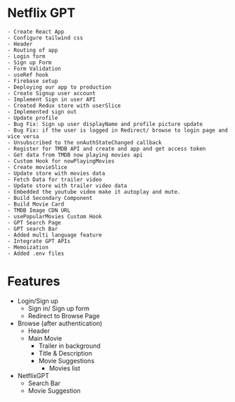 # Netflix GPT
    - Create React App
    - Configure tailwind css
    - Header
    - Routing of app
    - Login form
    - Sign up Form
    - Form Validation
    - useRef hook
    - Firebase setup
    - Deploying our app to production
    - Create Signup user account
    - Implement Sign in user API
    - Created Redux store with userSlice
    - Implemented sign out
    - Update profile
    - Bug Fix: Sign up user displayName and profile picture update
    - Bug Fix: if the user is logged in Redirect/ browse to login page and vice versa
    - Unsubscribed to the onAuthStateChanged callback
    - Register for TMDB API and create and app and get access token
    - Get data from TMDB now playing movies api
    - Custom Hook for nowPlayingMovies
    - Create movieSlice
    - Update store with movies data
    - Fetch Data for trailer video
    - Update store with trailer video data
    - Embedded the youtube video make it autoplay and mute.
    - Build Secondary Component
    - Build Movie Card
    - TMDB Image CDN URL
    - usePopularMovies Custom Hook
    - GPT Search Page
    - GPT search Bar
    - Added multi language feature
    - Integrate GPT APIs
    - Memoization
    - Added .env files

# Features
- Login/Sign up
    - Sign in/ Sign up form
    - Redirect to Browse Page
- Browse (after authentication)
    - Header
    - Main Movie
        - Trailer in background
        - Title & Description
        - Movie Suggestions
            - Movies list 
- NetflixGPT
    - Search Bar
    - Movie Suggestion